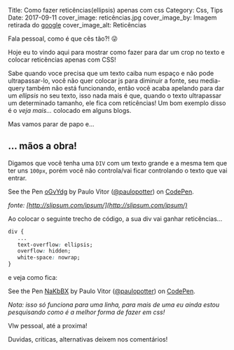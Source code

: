 Title: Como fazer reticências(ellipsis) apenas com css
Category: Css, Tips
Date: 2017-09-11
cover_image: reticências.jpg
cover_image_by: Imagem retirada do <a href="https://www.google.com/search?q=reticencias&tbm=isch&ved=2ahUKEwjsqbSd_u7uAhVVMrkGHf-GCdUQ2-cCegQIABAA&oq=reticencias&gs_lcp=CgNpbWcQAzICCAAyAggAMgIIADICCAAyAggAMgIIADICCAAyAggAMgQIABAeMgQIABAeUJoLWJoLYOkNaABwAHgAgAFqiAFqkgEDMC4xmAEAoAEBqgELZ3dzLXdpei1pbWfAAQE&sclient=img&ei=bggsYOy6MtXk5OUP_42mqA0&bih=981&biw=2520#imgrc=msXkVi-Jn8jP0M" title="google">google</a>
cover_image_alt: Reticências

Fala pessoal, como é que cês tão?! 😜


Hoje eu to vindo aqui para mostrar como fazer para dar um crop no texto e colocar reticências apenas com CSS!
<!-- PELICAN_END_SUMMARY -->

Sabe quando voce precisa que um texto caiba num espaço e não pode ultrapassar-lo, você não quer colocar js para diminuir a fonte,
seu media-query também não está funcionando, então você acaba apelando para dar um _ellipsis_ no seu texto, isso nada mais é que,
quando o texto ultrapassar um determinado tamanho, ele fica com reticências!
Um bom exemplo disso é o *veja mais...* colocado em alguns blogs.

Mas vamos parar de papo e...

## ... mãos a obra!

Digamos que você tenha uma `DIV` com um texto grande e a mesma tem que ter uns `100px`, porém você não controla/vai ficar controlando o texto que vai entrar.

<p data-height="265" data-theme-id="0" data-slug-hash="oGvYdg" data-default-tab="css,result" data-user="paulopotter" data-embed-version="2" data-pen-title="oGvYdg" class="codepen">See the Pen <a href="https://codepen.io/paulopotter/pen/oGvYdg/">oGvYdg</a> by Paulo Vitor (<a href="https://codepen.io/paulopotter">@paulopotter</a>) on <a href="https://codepen.io">CodePen</a>.</p>

_fonte: [http://slipsum.com/ipsum/](http://slipsum.com/ipsum/)_

Ao colocar o seguinte trecho de código, a sua div vai ganhar reticências...

```css
div {
   ...
   text-overflow: ellipsis;
   overflow: hidden;
   white-space: nowrap;
}
```

e veja como fica:

<p data-height="265" data-theme-id="dark" data-slug-hash="NaKbBX" data-default-tab="css,result" data-user="paulopotter" data-embed-version="2" data-pen-title="NaKbBX" class="codepen">See the Pen <a href="https://codepen.io/paulopotter/pen/NaKbBX/">NaKbBX</a> by Paulo Vitor (<a href="https://codepen.io/paulopotter">@paulopotter</a>) on <a href="https://codepen.io">CodePen</a>.</p>

_Nota: isso só funciona para uma linha, para mais de uma eu ainda estou pesquisando como é a melhor forma de fazer em css!_


Vlw pessoal, até a proxima!

Duvidas, criticas, alternativas deixem nos comentários!

<script async src="https://production-assets.codepen.io/assets/embed/ei.js"></script>
